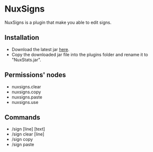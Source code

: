NuxSigns
========

NuxSigns is a plugin that make you able to edit signs.


Installation
------------

* Download the latest jar [here](https://github.com/N4th4/NuxSigns/downloads).
* Copy the downloaded jar file into the plugins folder and rename it to "NuxStats.jar".

Permissions' nodes
------------------

* nuxsigns.clear
* nuxsigns.copy
* nuxsigns.paste
* nuxsigns.use

Commands
--------

* /sign [line] [text]
* /sign clear [line]
* /sign copy
* /sign paste
